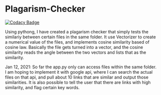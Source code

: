 # Plagarism-Checker

[![Codacy Badge](https://api.codacy.com/project/badge/Grade/3512966900d04d85952cc2b0fe33ce3e)](https://app.codacy.com/gh/tkoppop/Plagarism-Checker?utm_source=github.com&utm_medium=referral&utm_content=tkoppop/Plagarism-Checker&utm_campaign=Badge_Grade_Settings)

Using pythong, I have created a plagarism checker that simply tests the similariy between certain files in the same folder. It use Vectorizer to create a numerical value of the files, and implements cosine similarity based of cosine law. Basically the file gets turned into a vector, and the cosine similarity reads the angle between the two vectors and lists that as the similarity. 

Jan 12, 2021:
  So far the app.py only can access files within the same folder. I am hoping to implement it with google api, where I can search the actual files on that api, and pull about 10 links that are similar and output those similarities. It is also possible to tell the user that there are links with high similarity, and flag certain key words.
